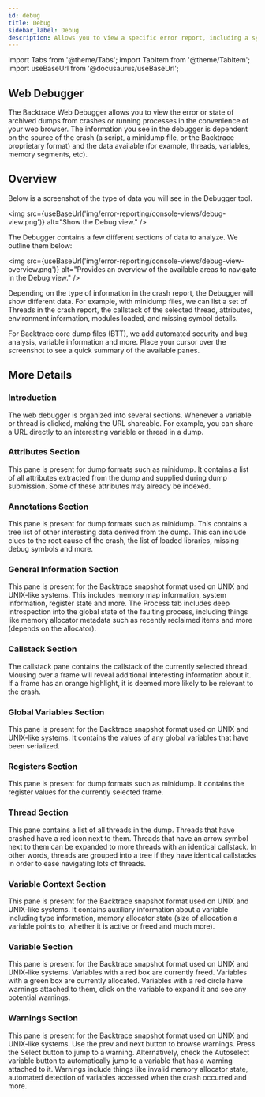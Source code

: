 ```yaml
---
id: debug
title: Debug
sidebar_label: Debug
description: Allows you to view a specific error report, including a symbolicated callstack, system and custom attributes, and other useful information.
---
```

import Tabs from '@theme/Tabs';
import TabItem from '@theme/TabItem';
import useBaseUrl from '@docusaurus/useBaseUrl';

## Web Debugger
The Backtrace Web Debugger allows you to view the error or state of archived dumps from crashes or running processes in the convenience of your web browser. The information you see in the debugger is dependent on the source of the crash (a script, a minidump file, or the Backtrace proprietary format) and the data available (for example, threads, variables, memory segments, etc).

## Overview
Below is a screenshot of the type of data you will see in the Debugger tool.  

<img src={useBaseUrl('img/error-reporting/console-views/debug-view.png')} alt="Show the Debug view." />

The Debugger contains a few different sections of data to analyze. We outline them below:

<img src={useBaseUrl('img/error-reporting/console-views/debug-view-overview.png')} alt="Provides an overview of the available areas to navigate in the Debug view." />

Depending on the type of information in the crash report, the Debugger will show different data. For example, with minidump files, we can list a set of Threads in the crash report, the callstack of the selected thread, attributes, environment information, modules loaded, and missing symbol details.

For Backtrace core dump files (BTT), we add automated security and bug analysis, variable information and more. Place your cursor over the screenshot to see a quick summary of the available panes.

## More Details
### Introduction
The web debugger is organized into several sections. Whenever a variable or thread is clicked, making the URL shareable. For example, you can share a URL directly to an interesting variable or thread in a dump.

### Attributes Section
This pane is present for dump formats such as minidump. It contains a list of all attributes extracted from the dump and supplied during dump submission. Some of these attributes may already be indexed.

### Annotations Section
This pane is present for dump formats such as minidump. This contains a tree list of other interesting data derived from the dump. This can include clues to the root cause of the crash, the list of loaded libraries, missing debug symbols and more.

### General Information Section
This pane is present for the Backtrace snapshot format used on UNIX and UNIX-like systems. This includes memory map information, system information, register state and more. The Process tab includes deep introspection into the global state of the faulting process, including things like memory allocator metadata such as recently reclaimed items and more (depends on the allocator).

### Callstack Section
The callstack pane contains the callstack of the currently selected thread. Mousing over a frame will reveal additional interesting information about it. If a frame has an orange highlight, it is deemed more likely to be relevant to the crash.

### Global Variables Section
This pane is present for the Backtrace snapshot format used on UNIX and UNIX-like systems. It contains the values of any global variables that have been serialized.

### Registers Section
This pane is present for dump formats such as minidump. It contains the register values for the currently selected frame.

### Thread Section
This pane contains a list of all threads in the dump. Threads that have crashed have a red icon next to them. Threads that have an arrow symbol next to them can be expanded to more threads with an identical callstack. In other words, threads are grouped into a tree if they have identical callstacks in order to ease navigating lots of threads.

### Variable Context Section
This pane is present for the Backtrace snapshot format used on UNIX and UNIX-like systems. It contains auxiliary information about a variable including type information, memory allocator state (size of allocation a variable points to, whether it is active or freed and much more).

### Variable Section
This pane is present for the Backtrace snapshot format used on UNIX and UNIX-like systems. Variables with a red box are currently freed. Variables with a green box are currently allocated. Variables with a red circle have warnings attached to them, click on the variable to expand it and see any potential warnings.

### Warnings Section
This pane is present for the Backtrace snapshot format used on UNIX and UNIX-like systems. Use the prev and next button to browse warnings. Press the Select button to jump to a warning. Alternatively, check the Autoselect variable button to automatically jump to a variable that has a warning attached to it. Warnings include things like invalid memory allocator state, automated detection of variables accessed when the crash occurred and more.

